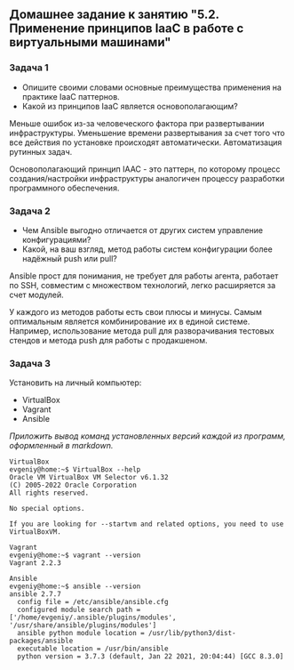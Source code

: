 ## Домашнее задание к занятию "5.2. Применение принципов IaaC в работе с виртуальными машинами"
### Задача 1

-   Опишите своими словами основные преимущества применения на практике IaaC паттернов.
-   Какой из принципов IaaC является основополагающим?

Меньше ошибок из-за человеческого фактора при развертывании инфраструктуры. Уменьшение времени развертывания за счет того что все действия по установке происходят автоматически. Автоматизация рутинных задач. 

Основополагающий принцип IAAC - это паттерн, по которому процесс создания/настройки инфраструктуры аналогичен процессу разработки программного обеспечения.

### Задача 2

-   Чем Ansible выгодно отличается от других систем управление конфигурациями?
-   Какой, на ваш взгляд, метод работы систем конфигурации более надёжный push или pull?

Ansible прост для понимания, не требует для работы агента, работает по SSH, совместим с множеством технологий, легко расширяется за счет модулей.

У каждого из методов работы есть свои плюсы и минусы. Самым оптимальным является комбинирование их в единой системе. Например, использование метода pull для разворачивания тестовых стендов и метода push для работы с продакшеном.

### Задача 3

Установить на личный компьютер:

-   VirtualBox
-   Vagrant
-   Ansible

_Приложить вывод команд установленных версий каждой из программ, оформленный в markdown._

```
VirtualBox
evgeniy@home:~$ VirtualBox --help
Oracle VM VirtualBox VM Selector v6.1.32
(C) 2005-2022 Oracle Corporation
All rights reserved.

No special options.

If you are looking for --startvm and related options, you need to use VirtualBoxVM.
```
```
Vagrant
evgeniy@home:~$ vagrant --version
Vagrant 2.2.3
```
```
Ansible
evgeniy@home:~$ ansible --version
ansible 2.7.7
  config file = /etc/ansible/ansible.cfg
  configured module search path = ['/home/evgeniy/.ansible/plugins/modules', '/usr/share/ansible/plugins/modules']
  ansible python module location = /usr/lib/python3/dist-packages/ansible
  executable location = /usr/bin/ansible
  python version = 3.7.3 (default, Jan 22 2021, 20:04:44) [GCC 8.3.0]
```
